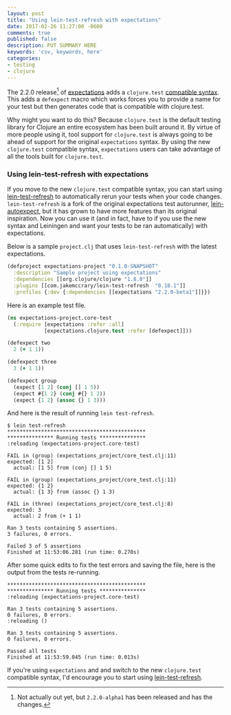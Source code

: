 ```yaml
---
layout: post
title: "Using lein-test-refresh with expectations"
date: 2017-02-26 11:27:00 -0600
comments: true
published: false
description: PUT SUMMARY HERE 
keywords: 'csv, keywords, here'
categories: 
- testing
- clojure
---
```


The 2.2.0 release[^1]
of
[expectations](https://github.com/clojure-expectations/expectations/blob/master/CHANGELOG.md#changes-in-version-220) adds
a
`clojure.test`
[compatible syntax](https://clojure-expectations.github.io/clojure-test.html). This
adds a `defexpect` macro which works forces you to provide a name for
your test but then generates code that is compatible with
clojure.test.

Why might you want to do this? Because `clojure.test` is the default
testing library for Clojure an entire ecosystem has been built around
it. By virtue of more people using it, tool support for `clojure.test`
is always going to be ahead of support for the original `expectations`
syntax. By using the new `clojure.test` compatible syntax,
`expectations` users can take advantage of all the tools built for
`clojure.test`.

### Using lein-test-refresh with expectations

If you move to the new `clojure.test` compatible syntax, you can start
using
[lein-test-refresh](https://github.com/jakemcc/lein-test-refresh) to
automatically rerun your tests when your code
changes. `lein-test-refresh` is a fork of the original expectations test autorunner, [lein-autoexpect](https://github.com/clojure-expectations/lein-autoexpect), but it has grown to have more features than its original inspiration. Now you can use it (and in fact, have to if you use the new syntax and Leiningen and want your tests to be ran automatically) with expectations.

Below is a sample `project.clj` that uses `lein-test-refresh` with the latest expectations.

```clojure
(defproject expectations-project "0.1.0-SNAPSHOT"
  :description "Sample project using expectations"
  :dependencies [[org.clojure/clojure "1.8.0"]]
  :plugins [[com.jakemccrary/lein-test-refresh  "0.18.1"]]
  :profiles {:dev {:dependencies [[expectations "2.2.0-beta1"]]}})
```

Here is an example test file.

```clojure
(ns expectations-project.core-test
  (:require [expectations :refer :all]
            [expectations.clojure.test :refer [defexpect]]))

(defexpect two
  2 (+ 1 1))

(defexpect three
  3 (+ 1 1))

(defexpect group
  (expect [1 2] (conj [] 1 5))
  (expect #{1 2} (conj #{} 1 2))
  (expect {1 2} (assoc {} 1 3)))
```

And here is the result of running `lein test-refresh`.

```
$ lein test-refresh
*********************************************
*************** Running tests ***************
:reloading (expectations-project.core-test)

FAIL in (group) (expectations_project/core_test.clj:11)
expected: [1 2]
  actual: [1 5] from (conj [] 1 5)

FAIL in (group) (expectations_project/core_test.clj:11)
expected: {1 2}
  actual: {1 3} from (assoc {} 1 3)

FAIL in (three) (expectations_project/core_test.clj:8)
expected: 3
  actual: 2 from (+ 1 1)

Ran 3 tests containing 5 assertions.
3 failures, 0 errors.

Failed 3 of 5 assertions
Finished at 11:53:06.281 (run time: 0.270s)
```

After some quick edits to fix the test errors and saving the file, here is the output from the tests re-running.

```
*********************************************
*************** Running tests ***************
:reloading (expectations-project.core-test)

Ran 3 tests containing 5 assertions.
0 failures, 0 errors.
:reloading ()

Ran 3 tests containing 5 assertions.
0 failures, 0 errors.

Passed all tests
Finished at 11:53:59.045 (run time: 0.013s)
```

If you're using `expectations` and and switch to the new
`clojure.test` compatible syntax, I'd encourage you to start
using
[lein-test-refresh](https://github.com/jakemcc/lein-test-refresh).


[^1]: Not actually out yet, but `2.2.0-alpha1` has been released and has the changes.
